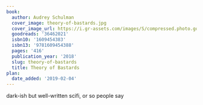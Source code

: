 ```yaml
---
book:
  author: Audrey Schulman
  cover_image: theory-of-bastards.jpg
  cover_image_url: https://i.gr-assets.com/images/S/compressed.photo.goodreads.com/books/1508752105l/36462021._SX98_.jpg
  goodreads: '36462021'
  isbn10: '1609454383'
  isbn13: '9781609454388'
  pages: '416'
  publication_year: '2018'
  slug: theory-of-bastards
  title: Theory of Bastards
plan:
  date_added: '2019-02-04'
---
```


dark-ish but well-written scifi, or so people say
